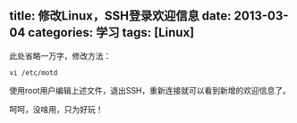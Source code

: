 ﻿title: 修改Linux，SSH登录欢迎信息
date: 2013-03-04
categories: 学习
tags: [Linux]
---

此处省略一万字，修改方法：

	vi /etc/motd

使用root用户编辑上述文件，退出SSH，重新连接就可以看到新增的欢迎信息了。

<!-- more -->
呵呵，没啥用，只为好玩！
